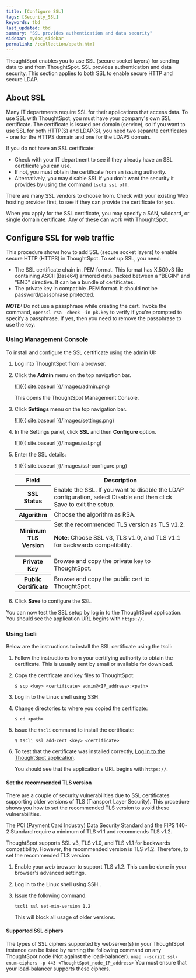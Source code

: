 ```yaml
---
title: [Configure SSL]
tags: [Security_SSL]
keywords: tbd
last_updated: tbd
summary: "SSL provides authentication and data security"
sidebar: mydoc_sidebar
permalink: /:collection/:path.html
---
```

ThoughtSpot enables you to use SSL (secure socket layers) for sending data to and from ThoughtSpot. SSL provides authentication and data security. This section applies to both SSL to enable secure HTTP and secure LDAP.

## About SSL
Many IT departments require SSL for their applications that access data. To use SSL with ThoughtSpot, you must have your company's own SSL certificate. The certificate is issued per domain (service), so if you want to use SSL for both HTTP(S) and LDAP(S), you need two separate certificates - one for the HTTPS domain and one for the LDAPS domain.

If you do not have an SSL certificate:

-   Check with your IT department to see if they already have an SSL certificate you can use.
-   If not, you must obtain the certificate from an issuing authority.
-   Alternatively, you may disable SSL if you don't want the security it provides by using the command `tscli ssl off`.

There are many SSL vendors to choose from. Check with your existing Web hosting provider first, to see if they can provide the certificate for you.

When you apply for the SSL certificate, you may specify a SAN, wildcard, or single domain certificate. Any of these can work with ThoughtSpot.

## Configure SSL for web traffic

This procedure shows how to add SSL (secure socket layers) to enable secure HTTP (HTTPS) in ThoughtSpot. To set up SSL, you need:

-   The SSL certificate chain in .PEM format. This format has X.509v3 file containing ASCII (Base64) armored data packed between a “BEGIN" and "END" directive. It can be a bundle of certificates.
-   The private key in compatible .PEM format. It should not be password/passphrase protected.

**_NOTE:_** Do not use a passphrase while creating the cert. Invoke the command, `openssl rsa -check -in pk.key` to verify if you're prompted to specify a passphrase. If yes, then you need to remove the passphrase to use the key.

### Using Management Console
To install and configure the SSL certificate using the admin UI:

1. Log into ThoughtSpot from a browser.
2. Click the **Admin** menu on the top navigation bar.

   ![]({{ site.baseurl }}/images/admin.png)

   This opens the ThoughtSpot Management Console.
3. Click **Settings** menu on the top navigation bar.

   ![]({{ site.baseurl }}/images/settings.png)

4. In the Settings panel, click **SSL** and then  **Configure** option.

   ![]({{ site.baseurl }}/images/ssl.png)  

5. Enter the SSL details:

   ![]({{ site.baseurl }}/images/ssl-configure.png)

   <table>
   <colgroup>
   <col width="20%" />
   <col width="80%" />
   </colgroup>
    <tr>
      <th>Field</th>
      <th>Description</th>
    </tr>
    <tr>
      <th>SSL Status</th>
      <td>Enable the SSL. If you want to disable the LDAP configuration, select Disable and then click Save to exit the setup.</td>
    </tr>
    <tr>
      <th>Algorithm</th>
      <td>Choose the algorithm as RSA.</td>
    </tr>
    <tr>
      <th>Minimum TLS Version</th>
      <td>Set the recommended TLS version as TLS v1.2. <p><b>Note</b>: Choose SSL v3, TLS v1.0, and TLS v1.1 for backwards compatibility.</p></td>
    </tr>
    <tr>
      <th>Private Key</th>
      <td>Browse and copy the private key to ThoughtSpot.</td>
    </tr>
    <tr>
      <th>Public Certificate</th>
      <td>Browse and copy the public cert to ThoughtSpot.</td>
    </tr>
   </table>

6. Click **Save** to configure the SSL.

You can now test the SSL setup by log in to the ThoughtSpot application. You should see the application URL begins with `https://`.



### Using tscli

Below are the instructions to install the SSL certificate using the tscli:

1. Follow the instructions from your certifying authority to obtain the certificate. This is usually sent by email or available for download.
2. Copy the certificate and key files to ThoughtSpot:

      ```
      $ scp <key> <certificate> admin@<IP_address>:<path>
      ```

3. Log in to the Linux shell using SSH.
4. Change directories to where you copied the certificate:

    ```
    $ cd <path>
    ```

5. Issue the `tscli` command to install the certificate:

    ```
    $ tscli ssl add-cert <key> <certificate>
    ```

6. To test that the certificate was installed correctly, [Log in to the ThoughtSpot application](logins.html#log-in-to-the-thoughtspot-application).

     You should see that the application's URL begins with `https://`.

#### Set the recommended TLS version

There are a couple of security vulnerabilities due to SSL certificates supporting older versions of TLS (Transport Layer Security). This procedure shows you how to set the recommended TLS version to avoid these vulnerabilities.

The PCI (Payment Card Industry) Data Security Standard and the FIPS 140-2 Standard require a minimum of TLS v1.1 and recommends TLS v1.2.

ThoughtSpot supports SSL v3, TLS v1.0, and TLS v1.1 for backwards compatibility. However, the recommended version is TLS v1.2. Therefore, to set the recommended TLS version:

1.  Enable your web browser to support TLS v1.2. This can be done in your browser's advanced settings.
2.  Log in to the Linux shell using SSH..
3.  Issue the following command:

    ```
    tscli ssl set-min-version 1.2
    ```

    This will block all usage of older versions.

#### Supported SSL ciphers
The types of SSL ciphers supported by webserver(s) in your ThoughtSpot instance can be listed by running the following command on any ThoughtSpot node (Not against the load-balancer).
    ```
    nmap --script ssl-enum-ciphers -p 443 <ThoughtSpot_node_IP_address>
    ```
You must ensure that your load-balancer supports these ciphers.

